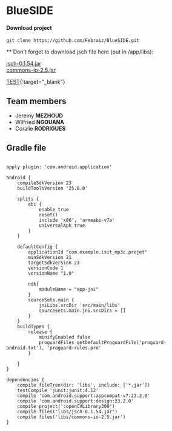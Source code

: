 # BlueSIDE



#### Download project

    git clone https://github.com/Febraiz/BlueSIDE.git
    
** Don't forget to download jsch file here (put in /app/libs): 

<a href="https://sourceforge.net/projects/jsch/files/jsch.jar/0.1.54/jsch-0.1.54.jar/download" target="_blank">jsch-0.1.54.jar</a> <br>
<a href="http://mirrors.ircam.fr/pub/apache//commons/io/binaries/commons-io-2.5-bin.zip" target="_blank">commons-io-2.5.jar</a>

[TEST](https://sourceforge.net/projects/jsch/files/jsch.jar/0.1.54/jsch-0.1.54.jar/download){:target="_blank"}

## Team members
- Jeremy **MEZHOUD**
- Wilfried **NGOUANA**
- Coralie **RODRIGUES**

## Gradle file
<pre><code>
apply plugin: 'com.android.application'

android {
    compileSdkVersion 23
    buildToolsVersion '25.0.0'

    splits {
        abi {
            enable true
            reset()
            include 'x86', 'armeabi-v7a'
            universalApk true
        }
    }

    defaultConfig {
        applicationId "com.example.isit_mp3c.projet"
        minSdkVersion 21
        targetSdkVersion 23
        versionCode 1
        versionName "1.0"

        ndk{
            moduleName = "app-jni"
        }
        sourceSets.main {
            jniLibs.srcDir 'src/main/libs'
            sourceSets.main.jni.srcDirs = []
        }
    }
    buildTypes {
        release {
            minifyEnabled false
            proguardFiles getDefaultProguardFile('proguard-android.txt'), 'proguard-rules.pro'
        }

    }
}

dependencies {
    compile fileTree(dir: 'libs', include: ['*.jar'])
    testCompile 'junit:junit:4.12'
    compile 'com.android.support:appcompat-v7:23.2.0'
    compile 'com.android.support:design:23.2.0'
    compile project(':openCVLibrary300')
    compile files('libs/jsch-0.1.54.jar')
    compile files('libs/commons-io-2.5.jar')
}
</code></pre>
